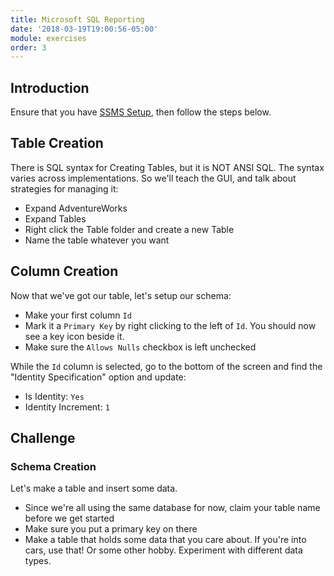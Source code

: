 ```yaml
---
title: Microsoft SQL Reporting
date: '2018-03-19T19:00:56-05:00'
module: exercises
order: 3
---
```


## Introduction

Ensure that you have [SSMS Setup](system.markdown), then follow the steps below.

## Table Creation

There is SQL syntax for Creating Tables, but it is NOT ANSI SQL. The syntax varies across implementations. So we'll teach the GUI, and talk about strategies for managing it:

* Expand AdventureWorks
* Expand Tables
* Right click the Table folder and create a new Table
* Name the table whatever you want

## Column Creation

Now that we've got our table, let's setup our schema:

* Make your first column `Id`
* Mark it a `Primary Key` by right clicking to the left of `Id`. You should now see a key icon beside it.
* Make sure the `Allows Nulls` checkbox is left unchecked

While the `Id` column is selected, go to the bottom of the screen and find the "Identity Specification" option and update:

* Is Identity: `Yes`
* Identity Increment: `1`

## Challenge

### Schema Creation

Let's make a table and insert some data.

* Since we're all using the same database for now, claim your table name before we get started
* Make sure you put a primary key on there
* Make a table that holds some data that you care about. If you're into cars, use that! Or some other hobby. Experiment with different data types.
